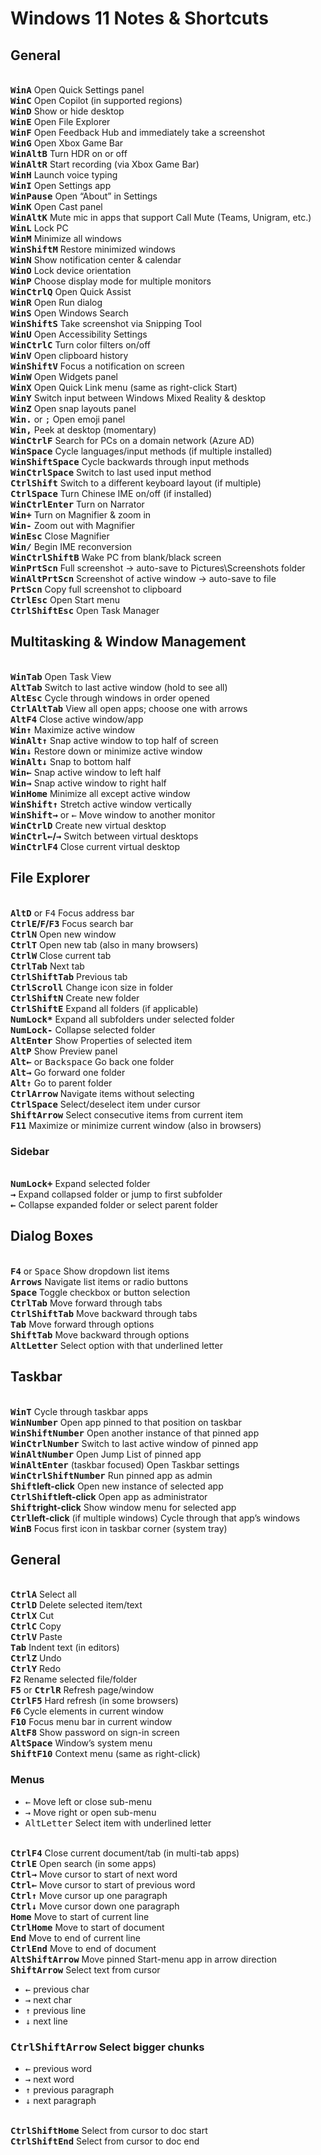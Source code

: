 # Windows 11 Notes & Shortcuts

## General

<br>**<kbd>Win</kbd><kbd>A</kbd>** Open Quick Settings panel
<br>**<kbd>Win</kbd><kbd>C</kbd>** Open Copilot (in supported regions)
<br>**<kbd>Win</kbd><kbd>D</kbd>** Show or hide desktop
<br>**<kbd>Win</kbd><kbd>E</kbd>** Open File Explorer
<br>**<kbd>Win</kbd><kbd>F</kbd>** Open Feedback Hub and immediately take a screenshot
<br>**<kbd>Win</kbd><kbd>G</kbd>** Open Xbox Game Bar
<br>**<kbd>Win</kbd><kbd>Alt</kbd><kbd>B</kbd>** Turn HDR on or off
<br>**<kbd>Win</kbd><kbd>Alt</kbd><kbd>R</kbd>** Start recording (via Xbox Game Bar)
<br>**<kbd>Win</kbd><kbd>H</kbd>** Launch voice typing
<br>**<kbd>Win</kbd><kbd>I</kbd>** Open Settings app
<br>**<kbd>Win</kbd><kbd>Pause</kbd>** Open “About” in Settings
<br>**<kbd>Win</kbd><kbd>K</kbd>** Open Cast panel
<br>**<kbd>Win</kbd><kbd>Alt</kbd><kbd>K</kbd>** Mute mic in apps that support Call Mute (Teams, Unigram, etc.)
<br>**<kbd>Win</kbd><kbd>L</kbd>** Lock PC
<br>**<kbd>Win</kbd><kbd>M</kbd>** Minimize all windows
<br>**<kbd>Win</kbd><kbd>Shift</kbd><kbd>M</kbd>** Restore minimized windows
<br>**<kbd>Win</kbd><kbd>N</kbd>** Show notification center & calendar
<br>**<kbd>Win</kbd><kbd>O</kbd>** Lock device orientation
<br>**<kbd>Win</kbd><kbd>P</kbd>** Choose display mode for multiple monitors
<br>**<kbd>Win</kbd><kbd>Ctrl</kbd><kbd>Q</kbd>** Open Quick Assist
<br>**<kbd>Win</kbd><kbd>R</kbd>** Open Run dialog
<br>**<kbd>Win</kbd><kbd>S</kbd>** Open Windows Search
<br>**<kbd>Win</kbd><kbd>Shift</kbd><kbd>S</kbd>** Take screenshot via Snipping Tool
<br>**<kbd>Win</kbd><kbd>U</kbd>** Open Accessibility Settings
<br>**<kbd>Win</kbd><kbd>Ctrl</kbd><kbd>C</kbd>** Turn color filters on/off
<br>**<kbd>Win</kbd><kbd>V</kbd>** Open clipboard history
<br>**<kbd>Win</kbd><kbd>Shift</kbd><kbd>V</kbd>** Focus a notification on screen
<br>**<kbd>Win</kbd><kbd>W</kbd>** Open Widgets panel
<br>**<kbd>Win</kbd><kbd>X</kbd>** Open Quick Link menu (same as right-click Start)
<br>**<kbd>Win</kbd><kbd>Y</kbd>** Switch input between Windows Mixed Reality & desktop
<br>**<kbd>Win</kbd><kbd>Z</kbd>** Open snap layouts panel
<br>**<kbd>Win</kbd><kbd>.</kbd>** or <kbd>;</kbd> Open emoji panel
<br>**<kbd>Win</kbd><kbd>,</kbd>** Peek at desktop (momentary)
<br>**<kbd>Win</kbd><kbd>Ctrl</kbd><kbd>F</kbd>** Search for PCs on a domain network (Azure AD)
<br>**<kbd>Win</kbd><kbd>Space</kbd>** Cycle languages/input methods (if multiple installed)
<br>**<kbd>Win</kbd><kbd>Shift</kbd><kbd>Space</kbd>** Cycle backwards through input methods
<br>**<kbd>Win</kbd><kbd>Ctrl</kbd><kbd>Space</kbd>** Switch to last used input method
<br>**<kbd>Ctrl</kbd><kbd>Shift</kbd>** Switch to a different keyboard layout (if multiple)
<br>**<kbd>Ctrl</kbd><kbd>Space</kbd>** Turn Chinese IME on/off (if installed)
<br>**<kbd>Win</kbd><kbd>Ctrl</kbd><kbd>Enter</kbd>** Turn on Narrator
<br>**<kbd>Win</kbd><kbd>+</kbd>** Turn on Magnifier & zoom in
<br>**<kbd>Win</kbd><kbd>-</kbd>** Zoom out with Magnifier
<br>**<kbd>Win</kbd><kbd>Esc</kbd>** Close Magnifier
<br>**<kbd>Win</kbd><kbd>/</kbd>** Begin IME reconversion
<br>**<kbd>Win</kbd><kbd>Ctrl</kbd><kbd>Shift</kbd><kbd>B</kbd>** Wake PC from blank/black screen
<br>**<kbd>Win</kbd><kbd>PrtScn</kbd>** Full screenshot → auto-save to Pictures\Screenshots folder
<br>**<kbd>Win</kbd><kbd>Alt</kbd><kbd>PrtScn</kbd>** Screenshot of active window → auto-save to file
<br>**<kbd>PrtScn</kbd>** Copy full screenshot to clipboard
<br>**<kbd>Ctrl</kbd><kbd>Esc</kbd>** Open Start menu
<br>**<kbd>Ctrl</kbd><kbd>Shift</kbd><kbd>Esc</kbd>** Open Task Manager

## Multitasking & Window Management

<br>**<kbd>Win</kbd><kbd>Tab</kbd>** Open Task View
<br>**<kbd>Alt</kbd><kbd>Tab</kbd>** Switch to last active window (hold to see all)
<br>**<kbd>Alt</kbd><kbd>Esc</kbd>** Cycle through windows in order opened
<br>**<kbd>Ctrl</kbd><kbd>Alt</kbd><kbd>Tab</kbd>** View all open apps; choose one with arrows
<br>**<kbd>Alt</kbd><kbd>F4</kbd>** Close active window/app
<br>**<kbd>Win</kbd><kbd>↑</kbd>** Maximize active window
<br>**<kbd>Win</kbd><kbd>Alt</kbd><kbd>↑</kbd>** Snap active window to top half of screen
<br>**<kbd>Win</kbd><kbd>↓</kbd>** Restore down or minimize active window
<br>**<kbd>Win</kbd><kbd>Alt</kbd><kbd>↓</kbd>** Snap to bottom half
<br>**<kbd>Win</kbd><kbd>←</kbd>** Snap active window to left half
<br>**<kbd>Win</kbd><kbd>→</kbd>** Snap active window to right half
<br>**<kbd>Win</kbd><kbd>Home</kbd>** Minimize all except active window
<br>**<kbd>Win</kbd><kbd>Shift</kbd><kbd>↑</kbd>** Stretch active window vertically
<br>**<kbd>Win</kbd><kbd>Shift</kbd><kbd>→</kbd>** or <kbd>←</kbd> Move window to another monitor
<br>**<kbd>Win</kbd><kbd>Ctrl</kbd><kbd>D</kbd>** Create new virtual desktop
<br>**<kbd>Win</kbd><kbd>Ctrl</kbd><kbd>←</kbd>/<kbd>→</kbd>** Switch between virtual desktops
<br>**<kbd>Win</kbd><kbd>Ctrl</kbd><kbd>F4</kbd>** Close current virtual desktop

## File Explorer

<br>**<kbd>Alt</kbd><kbd>D</kbd>** or <kbd>F4</kbd> Focus address bar
<br>**<kbd>Ctrl</kbd><kbd>E</kbd>/<kbd>F</kbd>/<kbd>F3</kbd>** Focus search bar
<br>**<kbd>Ctrl</kbd><kbd>N</kbd>** Open new window
<br>**<kbd>Ctrl</kbd><kbd>T</kbd>** Open new tab (also in many browsers)
<br>**<kbd>Ctrl</kbd><kbd>W</kbd>** Close current tab
<br>**<kbd>Ctrl</kbd><kbd>Tab</kbd>** Next tab
<br>**<kbd>Ctrl</kbd><kbd>Shift</kbd><kbd>Tab</kbd>** Previous tab
<br>**<kbd>Ctrl</kbd><kbd>Scroll</kbd>** Change icon size in folder
<br>**<kbd>Ctrl</kbd><kbd>Shift</kbd><kbd>N</kbd>** Create new folder
<br>**<kbd>Ctrl</kbd><kbd>Shift</kbd><kbd>E</kbd>** Expand all folders (if applicable)
<br>**<kbd>NumLock</kbd><kbd>*</kbd>** Expand all subfolders under selected folder
<br>**<kbd>NumLock</kbd><kbd>-</kbd>** Collapse selected folder
<br>**<kbd>Alt</kbd><kbd>Enter</kbd>** Show Properties of selected item
<br>**<kbd>Alt</kbd><kbd>P</kbd>** Show Preview panel
<br>**<kbd>Alt</kbd><kbd>←</kbd>** or <kbd>Backspace</kbd> Go back one folder
<br>**<kbd>Alt</kbd><kbd>→</kbd>** Go forward one folder
<br>**<kbd>Alt</kbd><kbd>↑</kbd>** Go to parent folder
<br>**<kbd>Ctrl</kbd><kbd>Arrow</kbd>** Navigate items without selecting
<br>**<kbd>Ctrl</kbd><kbd>Space</kbd>** Select/deselect item under cursor
<br>**<kbd>Shift</kbd><kbd>Arrow</kbd>** Select consecutive items from current item
<br>**<kbd>F11</kbd>** Maximize or minimize current window (also in browsers)

### Sidebar

<br>**<kbd>NumLock</kbd><kbd>+</kbd>** Expand selected folder
<br>**<kbd>→</kbd>** Expand collapsed folder or jump to first subfolder
<br>**<kbd>←</kbd>** Collapse expanded folder or select parent folder

## Dialog Boxes

<br>**<kbd>F4</kbd>** or <kbd>Space</kbd> Show dropdown list items
<br>**<kbd>Arrows</kbd>** Navigate list items or radio buttons
<br>**<kbd>Space</kbd>** Toggle checkbox or button selection
<br>**<kbd>Ctrl</kbd><kbd>Tab</kbd>** Move forward through tabs
<br>**<kbd>Ctrl</kbd><kbd>Shift</kbd><kbd>Tab</kbd>** Move backward through tabs
<br>**<kbd>Tab</kbd>** Move forward through options
<br>**<kbd>Shift</kbd><kbd>Tab</kbd>** Move backward through options
<br>**<kbd>Alt</kbd><kbd>Letter</kbd>** Select option with that underlined letter

## Taskbar

<br>**<kbd>Win</kbd><kbd>T</kbd>** Cycle through taskbar apps
<br>**<kbd>Win</kbd><kbd>Number</kbd>** Open app pinned to that position on taskbar
<br>**<kbd>Win</kbd><kbd>Shift</kbd><kbd>Number</kbd>** Open another instance of that pinned app
<br>**<kbd>Win</kbd><kbd>Ctrl</kbd><kbd>Number</kbd>** Switch to last active window of pinned app
<br>**<kbd>Win</kbd><kbd>Alt</kbd><kbd>Number</kbd>** Open Jump List of pinned app
<br>**<kbd>Win</kbd><kbd>Alt</kbd><kbd>Enter</kbd>** (taskbar focused) Open Taskbar settings
<br>**<kbd>Win</kbd><kbd>Ctrl</kbd><kbd>Shift</kbd><kbd>Number</kbd>** Run pinned app as admin
<br>**<kbd>Shift</kbd>left-click** Open new instance of selected app
<br>**<kbd>Ctrl</kbd><kbd>Shift</kbd>left-click** Open app as administrator
<br>**<kbd>Shift</kbd>right-click** Show window menu for selected app
<br>**<kbd>Ctrl</kbd>left-click** (if multiple windows) Cycle through that app’s windows
<br>**<kbd>Win</kbd><kbd>B</kbd>** Focus first icon in taskbar corner (system tray)

## General

<br>**<kbd>Ctrl</kbd><kbd>A</kbd>** Select all
<br>**<kbd>Ctrl</kbd><kbd>D</kbd>** Delete selected item/text
<br>**<kbd>Ctrl</kbd><kbd>X</kbd>** Cut
<br>**<kbd>Ctrl</kbd><kbd>C</kbd>** Copy
<br>**<kbd>Ctrl</kbd><kbd>V</kbd>** Paste
<br>**<kbd>Tab</kbd>** Indent text (in editors)
<br>**<kbd>Ctrl</kbd><kbd>Z</kbd>** Undo
<br>**<kbd>Ctrl</kbd><kbd>Y</kbd>** Redo
<br>**<kbd>F2</kbd>** Rename selected file/folder
<br>**<kbd>F5</kbd>** or **<kbd>Ctrl</kbd><kbd>R</kbd>** Refresh page/window
<br>**<kbd>Ctrl</kbd><kbd>F5</kbd>** Hard refresh (in some browsers)
<br>**<kbd>F6</kbd>** Cycle elements in current window
<br>**<kbd>F10</kbd>** Focus menu bar in current window
<br>**<kbd>Alt</kbd><kbd>F8</kbd>** Show password on sign-in screen
<br>**<kbd>Alt</kbd><kbd>Space</kbd>** Window’s system menu
<br>**<kbd>Shift</kbd><kbd>F10</kbd>** Context menu (same as right-click)

### Menus

- <kbd>←</kbd> Move left or close sub-menu
- <kbd>→</kbd> Move right or open sub-menu
- <kbd>Alt</kbd><kbd>Letter</kbd> Select item with underlined letter

<br>**<kbd>Ctrl</kbd><kbd>F4</kbd>** Close current document/tab (in multi-tab apps)
<br>**<kbd>Ctrl</kbd><kbd>E</kbd>** Open search (in some apps)
<br>**<kbd>Ctrl</kbd><kbd>→</kbd>** Move cursor to start of next word
<br>**<kbd>Ctrl</kbd><kbd>←</kbd>** Move cursor to start of previous word
<br>**<kbd>Ctrl</kbd><kbd>↑</kbd>** Move cursor up one paragraph
<br>**<kbd>Ctrl</kbd><kbd>↓</kbd>** Move cursor down one paragraph
<br>**<kbd>Home</kbd>** Move to start of current line
<br>**<kbd>Ctrl</kbd><kbd>Home</kbd>** Move to start of document
<br>**<kbd>End</kbd>** Move to end of current line
<br>**<kbd>Ctrl</kbd><kbd>End</kbd>** Move to end of document
<br>**<kbd>Alt</kbd><kbd>Shift</kbd><kbd>Arrow</kbd>** Move pinned Start-menu app in arrow direction
<br>**<kbd>Shift</kbd><kbd>Arrow</kbd>** Select text from cursor

- <kbd>←</kbd> previous char
- <kbd>→</kbd> next char
- <kbd>↑</kbd> previous line
- <kbd>↓</kbd> next line

### <kbd>Ctrl</kbd><kbd>Shift</kbd><kbd>Arrow</kbd> Select bigger chunks

- <kbd>←</kbd> previous word
- <kbd>→</kbd> next word
- <kbd>↑</kbd> previous paragraph
- <kbd>↓</kbd> next paragraph

<br>**<kbd>Ctrl</kbd><kbd>Shift</kbd><kbd>Home</kbd>** Select from cursor to doc start
<br>**<kbd>Ctrl</kbd><kbd>Shift</kbd><kbd>End</kbd>** Select from cursor to doc end
